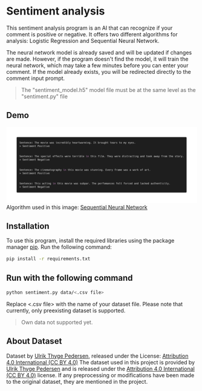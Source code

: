 # Sentiment analysis
This sentiment analysis program is an AI that can recognize if your comment is positive or negative. It offers two different algorithms for analysis: Logistic Regression and Sequential Neural Network.

The neural network model is already saved and will be updated if changes are made. However, if the program doesn't find the model, it will train the neural network, which may take a few minutes before you can enter your comment. If the model already exists, you will be redirected directly to the comment input prompt.

> The "sentiment_model.h5" model file must be at the same level as the "sentiment.py" file

## Demo
![Demo photo](https://github.com/matteoppet/sentiment-analysis/blob/master/photo/demo.png?raw=true)
Algorithm used in this image: [Sequential Neural Network](https://keras.io/guides/sequential_model/)

## Installation
To use this program, install the required libraries using the package manager [pip](https://pip.pypa.io/en/stable/). Run the following command:

```bash
pip install -r requirements.txt
```

## Run with the following command
```bash
python sentiment.py data/<.csv file>
```
Replace <.csv file> with the name of your dataset file. Please note that currently, only preexisting dataset is supported.

> Own data not supported yet.


## About Dataset
Dataset by [Ulrik Thyge Pedersen](https://www.kaggle.com/datasets/ulrikthygepedersen/rotten-tomatoes-reviews), released under the License: [Attribution 4.0 International (CC BY 4.0)](https://creativecommons.org/licenses/by/4.0/)
The dataset used in this project is provided by [Ulrik Thyge Pedersen](https://www.kaggle.com/datasets/ulrikthygepedersen/rotten-tomatoes-reviews) and is released under the [Attribution 4.0 International (CC BY 4.0)](https://creativecommons.org/licenses/by/4.0/) license. If any preprocessing or modifications have been made to the original dataset, they are mentioned in the project.
